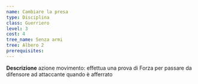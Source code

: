 ```yaml
---
name: Cambiare la presa
type: Disciplina
class: Guerriero
level: 3
cost: 4
tree_name: Senza armi
tree: Albero 2
prerequisites: 
---
```


**Descrizione**
azione movimento: effettua una prova di Forza per passare da difensore ad
attaccante quando è afferrato